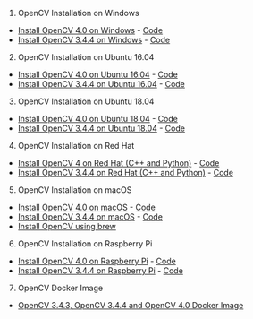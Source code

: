 1. OpenCV Installation on Windows
- [Install OpenCV 4.0 on Windows](https://www.learnopencv.com/install-opencv-4-on-windows/) - [Code](https://github.com/spmallick/learnopencv/tree/master/InstallScripts/Windows-4)
- [Install OpenCV 3.4.4 on Windows](https://www.learnopencv.com/install-opencv-3-4-4-on-windows/) - [Code](https://github.com/spmallick/learnopencv/tree/master/InstallScripts/Windows-3)

2. OpenCV Installation on Ubuntu 16.04
- [Install OpenCV 4.0 on Ubuntu 16.04](https://www.learnopencv.com/install-opencv-4-on-ubuntu-16-04/) - [Code](https://github.com/spmallick/learnopencv/blob/master/InstallScripts/installOpenCV-4-on-Ubuntu-16-04.sh)
- [Install OpenCV 3.4.4 on Ubuntu 16.04](https://www.learnopencv.com/install-opencv-3-4-4-ubuntu-16-04/) - [Code](https://github.com/spmallick/learnopencv/blob/master/InstallScripts/installOpenCV-3-on-Ubuntu-16-04.sh)

3. OpenCV Installation on Ubuntu 18.04
- [Install OpenCV 4.0 on Ubuntu 18.04](https://www.learnopencv.com/install-opencv-4-on-ubuntu-18-04/) - [Code](https://github.com/spmallick/learnopencv/blob/master/InstallScripts/installOpenCV-4-on-Ubuntu-18-04.sh)
- [Install OpenCV 3.4.4 on Ubuntu 18.04](https://www.learnopencv.com/install-opencv-3-4-4-on-ubuntu-18-04/) - [Code](https://github.com/spmallick/learnopencv/blob/master/InstallScripts/installOpenCV-3-on-Ubuntu-18-04.sh)

4. OpenCV Installation on Red Hat
- [Install OpenCV 4 on Red Hat (C++ and Python)](https://www.learnopencv.com/install-opencv-4-on-red-hat/) - [Code](https://github.com/spmallick/learnopencv/blob/master/InstallScripts/installOpenCV-4-on-red-hat.sh)
- [Install OpenCV 3.4.4 on Red Hat (C++ and Python)](https://www.learnopencv.com/install-opencv-3-4-4-on-red-hat/) - [Code](https://github.com/spmallick/learnopencv/blob/master/InstallScripts/installOpenCV-3-on-red-hat.sh)

5. OpenCV Installation on macOS
- [Install OpenCV 4.0 on macOS](https://www.learnopencv.com/install-opencv-4-on-macos/) - [Code](https://github.com/spmallick/learnopencv/blob/master/InstallScripts/installOpenCV-4-macos.sh)
- [Install OpenCV 3.4.4 on macOS](https://www.learnopencv.com/install-opencv-3-4-4-on-macos/) - [Code](https://github.com/spmallick/learnopencv/blob/master/InstallScripts/installOpenCV-3-macos.sh)
- [Install OpenCV using brew](https://www.learnopencv.com/install-opencv3-on-macos/)

6. OpenCV Installation on Raspberry Pi
- [Install OpenCV 4.0 on Raspberry Pi](https://www.learnopencv.com/install-opencv-4-on-raspberry-pi/) - [Code](https://github.com/spmallick/learnopencv/blob/master/InstallScripts/installOpenCV-4-raspberry-pi.sh)
- [Install OpenCV 3.4.4 on Raspberry Pi](https://www.learnopencv.com/install-opencv-3-4-4-on-raspberry-pi/) - [Code](https://github.com/spmallick/learnopencv/blob/master/InstallScripts/installOpenCV-3-raspberry-pi.sh)

7. OpenCV Docker Image
- [OpenCV 3.4.3, OpenCV 3.4.4 and OpenCV 4.0 Docker Image](https://www.learnopencv.com/install-opencv-docker-image-ubuntu-macos-windows/)
